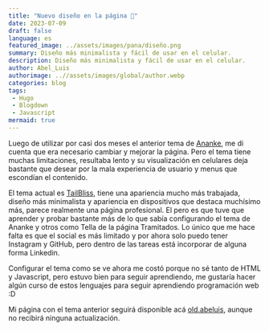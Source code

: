 ```yaml
---
title: "Nuevo diseño en la página 🎉"
date: 2023-07-09
draft: false
language: es
featured_image: ../assets/images/pana/diseño.png
summary: Diseño más minimalista y fácil de usar en el celular.
description: Diseño más minimalista y fácil de usar en el celular.
author: Abel_Luis
authorimage: ..//assets/images/global/author.webp
categories: blog
tags: 
 - Hugo
 - Blogdown
 - Javascript
mermaid: true
---
```


Luego de utilizar por casi dos meses el anterior tema de [Ananke](https://github.com/theNewDynamic/gohugo-theme-ananke), me di cuenta que era necesario cambiar y mejorar la página. Pero el tema tiene muchas limitaciones, resultaba lento y su visualización en celulares deja bastante que desear por la mala experiencia de usuario y menus que escondían el contenido.

El tema actual es [TailBliss](https://github.com/nusserstudios/tailbliss), tiene una apariencia mucho más trabajada, diseño más minimalista y apariencia en dispositivos que destaca muchísimo más, parece realmente una página profesional. El pero es que tuve que aprender y probar bastante más de lo que sabía configurando el tema de Ananke y otros como Tella de la página Tramitados. Lo único que me hace falta es que el social es más limitado y por ahora solo puedo tener Instagram y GitHub, pero dentro de las tareas está incorporar de alguna forma Linkedin.

Configurar el tema como se ve ahora me costó porque no sé tanto de HTML y Javascript, pero estuvo bien para seguir aprendiendo, me gustaría hacer algún curso de estos lenguajes para seguir aprendiendo programación web :D

Mi página con el tema anterior seguirá disponible acá [old.abeluis](oldabeluis.netlify.app), aunque no recibirá ninguna actualización.